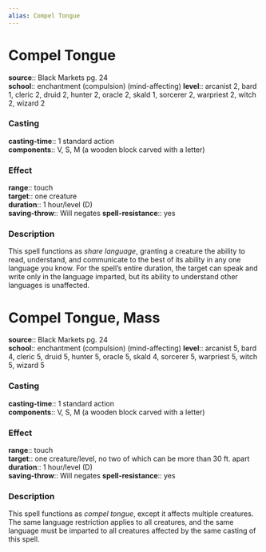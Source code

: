 ```yaml
---
alias: Compel Tongue
---
```


# Compel Tongue 

**source**:: Black Markets pg. 24  
**school**:: enchantment (compulsion) (mind-affecting)
**level**:: arcanist 2, bard 1, cleric 2, druid 2, hunter 2, oracle 2, skald 1, sorcerer 2, warpriest 2, witch 2, wizard 2

### Casting 

**casting-time**:: 1 standard action  
**components**:: V, S, M (a wooden block carved with a letter)

### Effect 

**range**:: touch  
**target**:: one creature  
**duration**:: 1 hour/level (D)  
**saving-throw**:: Will negates
**spell-resistance**:: yes

### Description 

This spell functions as *share language*, granting a creature the ability to read, understand, and communicate to the best of its ability in any one language you know. For the spell’s entire duration, the target can speak and write only in the language imparted, but its ability to understand other languages is unaffected.

# Compel Tongue, Mass 

**source**:: Black Markets pg. 24  
**school**:: enchantment (compulsion) (mind-affecting)
**level**:: arcanist 5, bard 4, cleric 5, druid 5, hunter 5, oracle 5, skald 4, sorcerer 5, warpriest 5, witch 5, wizard 5

### Casting 

**casting-time**:: 1 standard action  
**components**:: V, S, M (a wooden block carved with a letter)

### Effect 

**range**:: touch  
**target**:: one creature/level, no two of which can be more than 30 ft. apart  
**duration**:: 1 hour/level (D)  
**saving-throw**:: Will negates
**spell-resistance**:: yes

### Description 

This spell functions as *compel tongue*, except it affects multiple creatures. The same language restriction applies to all creatures, and the same language must be imparted to all creatures affected by the same casting of this spell.
